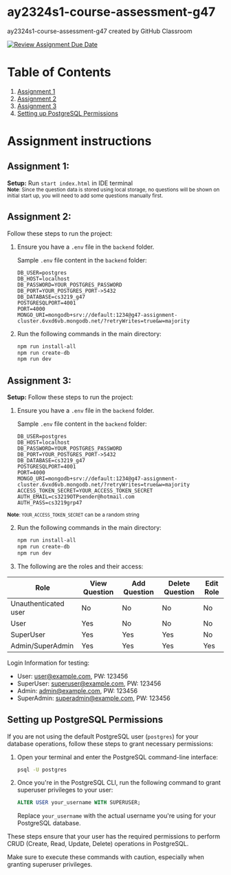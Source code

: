 # ay2324s1-course-assessment-g47 
ay2324s1-course-assessment-g47 created by GitHub Classroom

[![Review Assignment Due Date](https://classroom.github.com/assets/deadline-readme-button-24ddc0f5d75046c5622901739e7c5dd533143b0c8e959d652212380cedb1ea36.svg)](https://classroom.github.com/a/6BOvYMwN)

# Table of Contents

1. [Assignment 1](#assignment-1)    
2. [Assignment 2](#assignment-2)   
3. [Assignment 3](#assignment-3)   
4. [Setting up PostgreSQL Permissions](#setting-up-postgresql-permissions)


# Assignment instructions
## Assignment 1:
**Setup:** Run `start index.html` in IDE terminal
<br > <sub>**Note**: Since the question data is stored using local storage, no questions will be shown on initial start up, you will need to add some questions manually first. </sub>   


## Assignment 2:
Follow these steps to run the project:

1. Ensure you have a `.env` file in the `backend` folder.

    Sample `.env` file content in the `backend` folder:
    ```env
    DB_USER=postgres
    DB_HOST=localhost
    DB_PASSWORD=YOUR_POSTGRES_PASSWORD
    DB_PORT=YOUR_POSTGRES_PORT->5432
    DB_DATABASE=cs3219_g47
    POSTGRESQLPORT=4001
    PORT=4000
    MONGO_URI=mongodb+srv://default:1234@g47-assignment-cluster.6vxd6vb.mongodb.net/?retryWrites=true&w=majority
    ```

2. Run the following commands in the main directory:

    ```bash
    npm run install-all
    npm run create-db
    npm run dev
    ```

## Assignment 3:
**Setup:**
Follow these steps to run the project:

1. Ensure you have a `.env` file in the `backend` folder.

    Sample `.env` file content in the `backend` folder:
    ```env
    DB_USER=postgres
    DB_HOST=localhost
    DB_PASSWORD=YOUR_POSTGRES_PASSWORD
    DB_PORT=YOUR_POSTGRES_PORT->5432
    DB_DATABASE=cs3219_g47
    POSTGRESQLPORT=4001
    PORT=4000
    MONGO_URI=mongodb+srv://default:1234@g47-assignment-cluster.6vxd6vb.mongodb.net/?retryWrites=true&w=majority
    ACCESS_TOKEN_SECRET=YOUR_ACCESS_TOKEN_SECRET
    AUTH_EMAIL=cs3219OTPsender@hotmail.com
    AUTH_PASS=cs3219grp47
    ```
<sub>**Note**: `YOUR_ACCESS_TOKEN_SECRET` can be a random string </sub> 

2. Run the following commands in the main directory:

    ```bash
    npm run install-all
    npm run create-db
    npm run dev
    ```
3. The following are the roles and their access:

| Role         | View Question | Add Question | Delete Question | Edit Role |
|--------------|---------------|--------------|------------------|-----------|
| Unauthenticated user | No  | No  | No  | No  |
| User         | Yes | No  | No  | No  |
| SuperUser    | Yes | Yes | Yes | No  |
| Admin/SuperAdmin    | Yes | Yes | Yes | Yes | 

Login Information for testing:
- User: user@example.com, PW: 123456
- SuperUser: superuser@example.com, PW: 123456     
- Admin: admin@example.com, PW: 123456 
- SuperAdmin: superadmin@example.com, PW: 123456

## Setting up PostgreSQL Permissions

If you are not using the default PostgreSQL user (`postgres`) for your database operations, follow these steps to grant necessary permissions:

1. Open your terminal and enter the PostgreSQL command-line interface:

    ```bash
    psql -U postgres
    ```

2. Once you're in the PostgreSQL CLI, run the following command to grant superuser privileges to your user:

    ```sql
    ALTER USER your_username WITH SUPERUSER;
    ```

   Replace `your_username` with the actual username you're using for your PostgreSQL database.

These steps ensure that your user has the required permissions to perform CRUD (Create, Read, Update, Delete) operations in PostgreSQL.

Make sure to execute these commands with caution, especially when granting superuser privileges.
